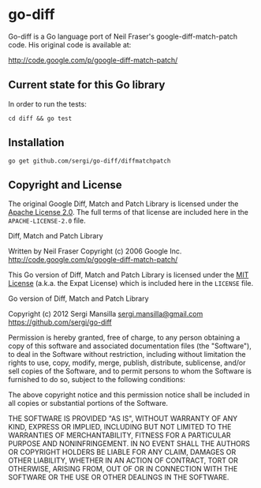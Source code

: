 # go-diff

Go-diff is a Go language port of Neil Fraser's google-diff-match-patch code. His original code is available at:

http://code.google.com/p/google-diff-match-patch/

## Current state for this Go library

In order to run the tests:

`cd diff && go test`

## Installation

    go get github.com/sergi/go-diff/diffmatchpatch

## Copyright and License

The original Google Diff, Match and Patch Library is licensed under
the [Apache License 2.0](http://www.apache.org/licenses/LICENSE-2.0).
The full terms of that license are included here in the
`APACHE-LICENSE-2.0` file.

Diff, Match and Patch Library

  Written by Neil Fraser
  Copyright (c) 2006 Google Inc.
  <http://code.google.com/p/google-diff-match-patch/>

This Go version of Diff, Match and Patch Library is licensed under
the [MIT License](http://www.opensource.org/licenses/MIT) (a.k.a.
the Expat License) which is included here in the `LICENSE` file.

Go version of Diff, Match and Patch Library

  Copyright (c) 2012 Sergi Mansilla <sergi.mansilla@gmail.com>
  <https://github.com/sergi/go-diff>

Permission is hereby granted, free of charge, to any person obtaining a copy of this software and associated documentation files (the "Software"), to deal in the Software without restriction, including without limitation the rights to use, copy, modify, merge, publish, distribute, sublicense, and/or sell copies of the Software, and to permit persons to whom the Software is furnished to do so, subject to the following conditions:

The above copyright notice and this permission notice shall be included in all copies or substantial portions of the Software.

THE SOFTWARE IS PROVIDED "AS IS", WITHOUT WARRANTY OF ANY KIND, EXPRESS OR IMPLIED, INCLUDING BUT NOT LIMITED TO THE WARRANTIES OF MERCHANTABILITY, FITNESS FOR A PARTICULAR PURPOSE AND NONINFRINGEMENT. IN NO EVENT SHALL THE AUTHORS OR COPYRIGHT HOLDERS BE LIABLE FOR ANY CLAIM, DAMAGES OR OTHER LIABILITY, WHETHER IN AN ACTION OF CONTRACT, TORT OR OTHERWISE, ARISING FROM, OUT OF OR IN CONNECTION WITH THE SOFTWARE OR THE USE OR OTHER DEALINGS IN THE SOFTWARE.
